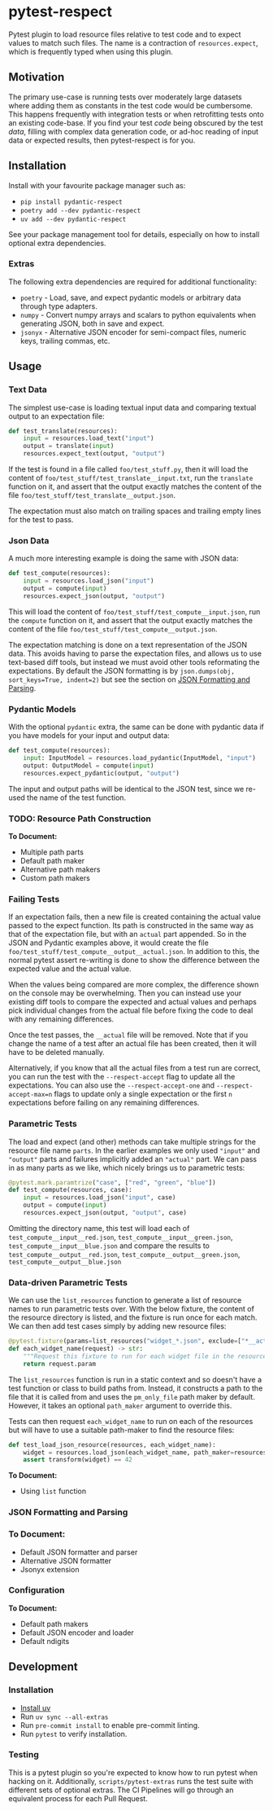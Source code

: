 # pytest-respect

Pytest plugin to load resource files relative to test code and to expect values to match such files. The name is a contraction of `resources.expect`, which is frequently typed when using this plugin.

## Motivation

The primary use-case is running tests over moderately large datasets where adding them as constants in the test code would be cumbersome. This happens frequently with integration tests or when retrofitting tests onto an existing code-base. If you find your test _code_ being obscured by the test _data_, filling with complex data generation code, or ad-hoc reading of input data or expected results, then pytest-respect is for you.

## Installation

Install with your favourite package manager such as:

- `pip install pydantic-respect`
- `poetry add --dev pydantic-respect`
- `uv add --dev pydantic-respect`

See your package management tool for details, especially on how to install optional extra dependencies.

### Extras

The following extra dependencies are required for additional functionality:

- `poetry` - Load, save, and expect pydantic models or arbitrary data through type adapters.
- `numpy` - Convert numpy arrays and scalars to python equivalents when generating JSON, both in save and expect.
- `jsonyx` - Alternative JSON encoder for semi-compact files, numeric keys, trailing commas, etc.

## Usage

### Text Data

The simplest use-case is loading textual input data and comparing textual output to an expectation file:

```python
def test_translate(resources):
    input = resources.load_text("input")
    output = translate(input)
    resources.expect_text(output, "output")
```

If the test is found in a file called `foo/test_stuff.py`, then it will load the content of `foo/test_stuff/test_translate__input.txt`, run the `translate` function on it, and assert that the output exactly matches the content of the file `foo/test_stuff/test_translate__output.json`.

The expectation must also match on trailing spaces and trailing empty lines for the test to pass.

### Json Data

A much more interesting example is doing the same with JSON data:

```python
def test_compute(resources):
    input = resources.load_json("input")
    output = compute(input)
    resources.expect_json(output, "output")
```

This will load the content of `foo/test_stuff/test_compute__input.json`, run the `compute` function on it, and assert that the output exactly matches the content of the file `foo/test_stuff/test_compute__output.json`.

The expectation matching is done on a text representation of the JSON data. This avoids having to parse the expectation files, and allows us to use text-based diff tools, but instead we must avoid other tools reformating the expectations. By default the JSON formatting is by `json.dumps(obj, sort_keys=True, indent=2)` but see the section on [JSON Formatting and Parsing](#json-formatting-and-parsing).

### Pydantic Models

With the optional
`pydantic` extra, the same can be done with pydantic data if you have models for your input and output data:

```python
def test_compute(resources):
    input: InputModel = resources.load_pydantic(InputModel, "input")
    output: OutputModel = compute(input)
    resources.expect_pydantic(output, "output")
```

The input and output paths will be identical to the JSON test, since we re-used the name of the test function.

### TODO: Resource Path Construction

**To Document:**

- Multiple path parts
- Default path maker
- Alternative path makers
- Custom path makers

### Failing Tests

If an expectation fails, then a new file is created containing the actual value passed to the expect function. Its path is constructed in the same way as that of the expectation file, but with an `actual` part appended. So in the JSON and Pydantic examples above, it would create the file `foo/test_stuff/test_compute__output__actual.json`. In addition to this, the normal pytest assert re-writing is done to show the difference between the expected value and the actual value.

When the values being compared are more complex, the difference shown on the console may be overwhelming. Then you can instead use your existing diff tools to compare the expected and actual values and perhaps pick individual changes from the actual file before fixing the code to deal with any remaining differences.

Once the test passes, the `__actual` file will be removed. Note that if you change the name of a test after an actual file has been created, then it will have to be deleted manually.

Alternatively, if you know that all the actual files from a test run are correct, you can run the test with the `--respect-accept` flag to update all the expectations. You can also use the `--respect-accept-one` and `--respect-accept-max=n` flags to update only a single expectation or the first `n` expectations before failing on any remaining differences.

### Parametric Tests

The load and expect (and other) methods can take multiple strings for the resource file name `parts`. In the earlier examples we only used `"input"` and `"output"` parts and failures implicitly added an `"actual"` part. We can pass in as many parts as we like, which nicely brings us to parametric tests:

```python
@pytest.mark.paramtrize("case", ["red", "green", "blue"])
def test_compute(resources, case):
    input = resources.load_json("input", case)
    output = compute(input)
    resources.expect_json(output, "output", case)
```

Omitting the directory name, this test will load each of `test_compute__input__red.json`, `test_compute__input__green.json`, `test_compute__input__blue.json` and compare the results to `test_compute__output__red.json`, `test_compute__output__green.json`, `test_compute__output__blue.json`

### Data-driven Parametric Tests

We can use the `list_resources` function to generate a list of resource names to run parametric tests over. With the below fixture, the content of the resource directory is listed, and the fixture is run once for each match. We can then add test cases simply by adding new resource files:

```python
@pytest.fixture(params=list_resources("widget_*.json", exclude=["*__actual.json"], strip_ext=True))
def each_widget_name(request) -> str:
    """Request this fixture to run for each widget file in the resource directory."""
    return request.param
```

The `list_resources` function is run in a static context and so doesn't have a test function or class to build paths from. Instead, it constructs a path to the file that it is called from and uses the `pm_only_file` path maker by default. However, it takes an optional `path_maker` argument to override this.

Tests can then request `each_widget_name` to run on each of the resources but will have to use a suitable path-maker to find the resource files:

```python
def test_load_json_resource(resources, each_widget_name):
    widget = resources.load_json(each_widget_name, path_maker=resources.pm_only_file)
    assert transform(widget) == 42
```

**To Document:**

- Using `list` function

### JSON Formatting and Parsing

### To Document:

- Default JSON formatter and parser
- Alternative JSON formatter
- Jsonyx extension

### Configuration

**To Document:**

- Default path makers
- Default JSON encoder and loader
- Default ndigits

## Development

### Installation

- [Install uv](https://docs.astral.sh/uv/getting-started/installation/)
- Run `uv sync --all-extras`
- Run `pre-commit install` to enable pre-commit linting.
- Run `pytest` to verify installation.

### Testing

This is a pytest plugin so you're expected to know how to run pytest when hacking on it. Additionally, `scripts/pytest-extras` runs the test suite with different sets of optional extras. The CI Pipelines will go through an equivalent process for each Pull Request.
